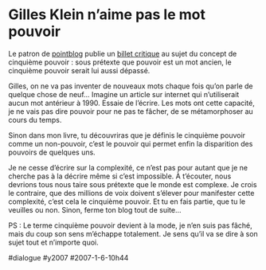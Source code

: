# Gilles Klein n’aime pas le mot pouvoir

Le patron de [pointblog](http://www.pointblog.com/) publie un [billet critique](http://gklein.blog.lemonde.fr/2007/01/06/a-propos-du-cinquieme-pouvoir/) au sujet du concept de cinquième pouvoir : sous prétexte que pouvoir est un mot ancien, le cinquième pouvoir serait lui aussi dépassé.

Gilles, on ne va pas inventer de nouveaux mots chaque fois qu’on parle de quelque chose de neuf... Imagine un article sur internet qui n’utiliserait aucun mot antérieur à 1990. Essaie de l’écrire. Les mots ont cette capacité, je ne vais pas dire pouvoir pour ne pas te fâcher, de se métamorphoser au cours du temps.

Sinon dans mon livre, tu découvriras que je définis le cinquième pouvoir comme un non-pouvoir, c’est le pouvoir qui permet enfin la disparition des pouvoirs de quelques uns.

Je ne cesse d’écrire sur la complexité, ce n’est pas pour autant que je ne cherche pas à la décrire même si c’est impossible. À t’écouter, nous devrions tous nous taire sous prétexte que le monde est complexe. Je crois le contraire, que des millions de voix doivent s’élever pour manifester cette complexité, c’est cela le cinquième pouvoir. Et tu en fais partie, que tu le veuilles ou non. Sinon, ferme ton blog tout de suite...

PS : Le terme cinquième pouvoir devient à la mode, je n’en suis pas fâché, mais du coup son sens m’échappe totalement. Je sens qu’il va se dire à son sujet tout et n’importe quoi. 

#dialogue #y2007 #2007-1-6-10h44
